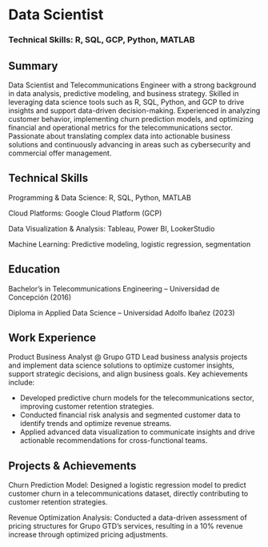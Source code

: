 # Data Scientist
### Technical Skills: R, SQL, GCP, Python, MATLAB

## Summary
Data Scientist and Telecommunications Engineer with a strong background in data analysis, predictive modeling, and business strategy. Skilled in leveraging data science tools such as R, SQL, Python, and GCP to drive insights and support data-driven decision-making. Experienced in analyzing customer behavior, implementing churn prediction models, and optimizing financial and operational metrics for the telecommunications sector. Passionate about translating complex data into actionable business solutions and continuously advancing in areas such as cybersecurity and commercial offer management.

## Technical Skills
Programming & Data Science: R, SQL, Python, MATLAB

Cloud Platforms: Google Cloud Platform (GCP)

Data Visualization & Analysis: Tableau, Power BI, LookerStudio

Machine Learning: Predictive modeling, logistic regression, segmentation

## Education
Bachelor’s in Telecommunications Engineering – Universidad de Concepción (2016)

Diploma in Applied Data Science – Universidad Adolfo Ibañez (2023)

## Work Experience

Product Business Analyst @ Grupo GTD 
Lead business analysis projects and implement data science solutions to optimize customer insights, support strategic decisions, and align business goals. Key achievements include:

- Developed predictive churn models for the telecommunications sector, improving customer retention strategies.
- Conducted financial risk analysis and segmented customer data to identify trends and optimize revenue streams.
- Applied advanced data visualization to communicate insights and drive actionable recommendations for cross-functional teams.

## Projects & Achievements
Churn Prediction Model: Designed a logistic regression model to predict customer churn in a telecommunications dataset, directly contributing to customer retention strategies.

Revenue Optimization Analysis: Conducted a data-driven assessment of pricing structures for Grupo GTD’s services, resulting in a 10% revenue increase through optimized pricing adjustments.



